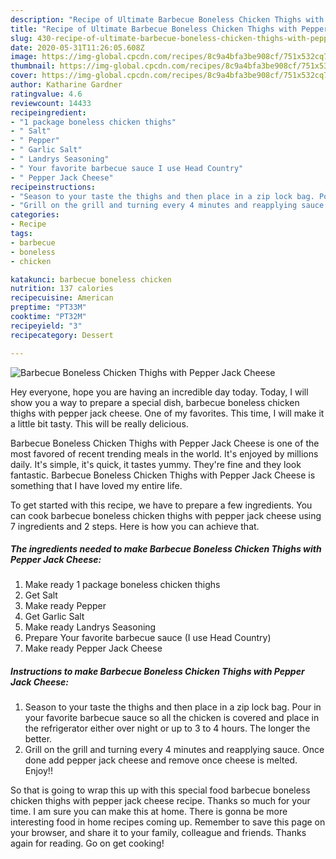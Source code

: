```yaml
---
description: "Recipe of Ultimate Barbecue Boneless Chicken Thighs with Pepper Jack Cheese"
title: "Recipe of Ultimate Barbecue Boneless Chicken Thighs with Pepper Jack Cheese"
slug: 430-recipe-of-ultimate-barbecue-boneless-chicken-thighs-with-pepper-jack-cheese
date: 2020-05-31T11:26:05.608Z
image: https://img-global.cpcdn.com/recipes/8c9a4bfa3be908cf/751x532cq70/barbecue-boneless-chicken-thighs-with-pepper-jack-cheese-recipe-main-photo.jpg
thumbnail: https://img-global.cpcdn.com/recipes/8c9a4bfa3be908cf/751x532cq70/barbecue-boneless-chicken-thighs-with-pepper-jack-cheese-recipe-main-photo.jpg
cover: https://img-global.cpcdn.com/recipes/8c9a4bfa3be908cf/751x532cq70/barbecue-boneless-chicken-thighs-with-pepper-jack-cheese-recipe-main-photo.jpg
author: Katharine Gardner
ratingvalue: 4.6
reviewcount: 14433
recipeingredient:
- "1 package boneless chicken thighs"
- " Salt"
- " Pepper"
- " Garlic Salt"
- " Landrys Seasoning"
- " Your favorite barbecue sauce I use Head Country"
- " Pepper Jack Cheese"
recipeinstructions:
- "Season to your taste the thighs and then place in a zip lock bag. Pour in your favorite barbecue sauce so all the chicken is covered and place in the refrigerator either over night or up to 3 to 4 hours. The longer the better."
- "Grill on the grill and turning every 4 minutes and reapplying sauce. Once done add pepper jack cheese and remove once cheese is melted. Enjoy!!"
categories:
- Recipe
tags:
- barbecue
- boneless
- chicken

katakunci: barbecue boneless chicken 
nutrition: 137 calories
recipecuisine: American
preptime: "PT33M"
cooktime: "PT32M"
recipeyield: "3"
recipecategory: Dessert

---
```



![Barbecue Boneless Chicken Thighs with Pepper Jack Cheese](https://img-global.cpcdn.com/recipes/8c9a4bfa3be908cf/751x532cq70/barbecue-boneless-chicken-thighs-with-pepper-jack-cheese-recipe-main-photo.jpg)

Hey everyone, hope you are having an incredible day today. Today, I will show you a way to prepare a special dish, barbecue boneless chicken thighs with pepper jack cheese. One of my favorites. This time, I will make it a little bit tasty. This will be really delicious.



Barbecue Boneless Chicken Thighs with Pepper Jack Cheese is one of the most favored of recent trending meals in the world. It's enjoyed by millions daily. It's simple, it's quick, it tastes yummy. They're fine and they look fantastic. Barbecue Boneless Chicken Thighs with Pepper Jack Cheese is something that I have loved my entire life.


To get started with this recipe, we have to prepare a few ingredients. You can cook barbecue boneless chicken thighs with pepper jack cheese using 7 ingredients and 2 steps. Here is how you can achieve that.

<!--inarticleads1-->

##### The ingredients needed to make Barbecue Boneless Chicken Thighs with Pepper Jack Cheese:

1. Make ready 1 package boneless chicken thighs
1. Get  Salt
1. Make ready  Pepper
1. Get  Garlic Salt
1. Make ready  Landrys Seasoning
1. Prepare  Your favorite barbecue sauce (I use Head Country)
1. Make ready  Pepper Jack Cheese




<!--inarticleads2-->

##### Instructions to make Barbecue Boneless Chicken Thighs with Pepper Jack Cheese:

1. Season to your taste the thighs and then place in a zip lock bag. Pour in your favorite barbecue sauce so all the chicken is covered and place in the refrigerator either over night or up to 3 to 4 hours. The longer the better.
1. Grill on the grill and turning every 4 minutes and reapplying sauce. Once done add pepper jack cheese and remove once cheese is melted. Enjoy!!




So that is going to wrap this up with this special food barbecue boneless chicken thighs with pepper jack cheese recipe. Thanks so much for your time. I am sure you can make this at home. There is gonna be more interesting food in home recipes coming up. Remember to save this page on your browser, and share it to your family, colleague and friends. Thanks again for reading. Go on get cooking!
